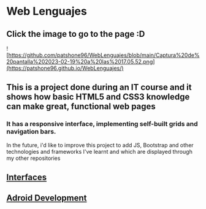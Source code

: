 # Web Lenguajes 

## Click the image to go to the page :D 

![https://github.com/patshone96/WebLenguajes/blob/main/Captura%20de%20pantalla%202023-02-19%20a%20las%2017.05.52.png](https://patshone96.github.io/WebLenguajes/)

## This is a project done during an IT course and it shows how basic HTML5 and CSS3 knowledge can make great, functional web pages 
### It has a responsive interface, implementing self-built grids and navigation bars.  

In the future, i'd like to improve this project to add JS, Bootstrap and other technologies and frameworks I've learnt and which are displayed through my other repositories 

## [Interfaces](https://github.com/patshone96/Interfaces)

## [Adroid Development](https://github.com/patshone96/Android_Apps)
